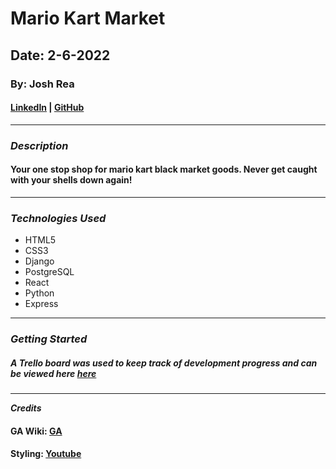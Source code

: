 # Mario Kart Market

## Date: 2-6-2022

### By: Josh Rea

#### [LinkedIn](https://www.linkedin.com/in/joshua-rea/) | [GitHub](https://github.com/jdrea1587)
***
### ***Description***
#### Your one stop shop for mario kart black market goods. Never get caught with your shells down again!
***
### ***Technologies Used***
* HTML5
* CSS3
* Django
* PostgreSQL
* React
* Python
* Express
***
### ***Getting Started***
##### A Trello board was used to keep track of development progress and can be viewed here [here](https://trello.com/b/NG5P8qug/m-krt-mrkt)
***
***Credits***
#### GA Wiki: [GA](https://github.com/SEI-R-11-8/class_wiki)
#### Styling: [Youtube](https://www.youtube.com/watch?v=NJtTAlDxFWo)
